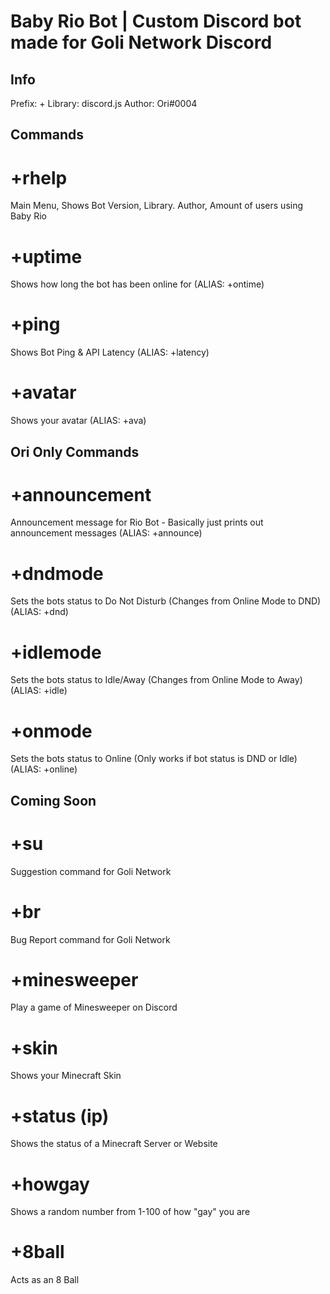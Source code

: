 # Baby Rio Bot | Custom Discord bot made for Goli Network Discord

## Info
Prefix: +
Library: discord.js
Author: Ori#0004

## Commands
# +rhelp
Main Menu, Shows Bot Version, Library. Author, Amount of users using Baby Rio
# +uptime
Shows how long the bot has been online for (ALIAS: +ontime)
# +ping
Shows Bot Ping & API Latency (ALIAS: +latency)
# +avatar
Shows your avatar (ALIAS: +ava)

## Ori Only Commands
# +announcement
Announcement message for Rio Bot - Basically just prints out announcement messages (ALIAS: +announce)
# +dndmode
Sets the bots status to Do Not Disturb (Changes from Online Mode to DND) (ALIAS: +dnd)
# +idlemode
Sets the bots status to Idle/Away (Changes from Online Mode to Away) (ALIAS: +idle)
# +onmode
Sets the bots status to Online (Only works if bot status is DND or Idle) (ALIAS: +online)

## Coming Soon
# +su
Suggestion command for Goli Network
# +br
Bug Report command for Goli Network
# +minesweeper
Play a game of Minesweeper on Discord
# +skin
Shows your Minecraft Skin
# +status (ip)
Shows the status of a Minecraft Server or Website
# +howgay
Shows a random number from 1-100 of how "gay" you are
#  +8ball
Acts as an 8 Ball
